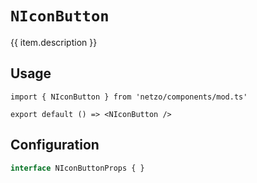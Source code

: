 <script setup>
import SectionDocsCards from '@theme/components/sections/SectionDocsCards.vue'
import en from '~/locales/en.js'
const item = en.components.find(({ uid }) => uid === 'iconbutton')
</script>

<div class="mb-5 w-75px h-75px"  :class="item.icon" />

# `NIconButton`

{{ item.description }}

## Usage

```tsx
import { NIconButton } from 'netzo/components/mod.ts'

export default () => <NIconButton />
```

## Configuration

```ts
interface NIconButtonProps { }
```
